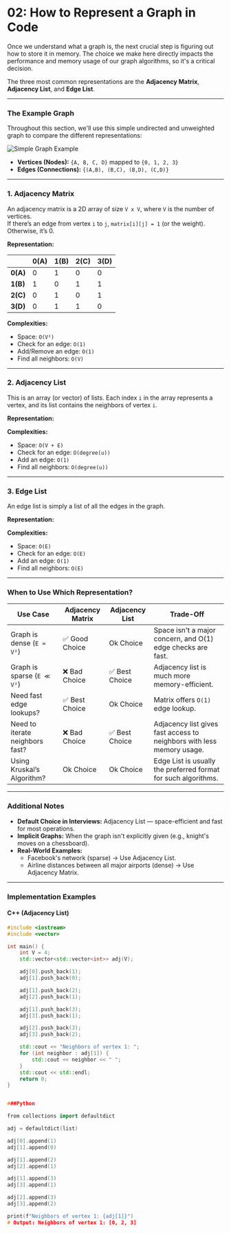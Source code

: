 # 02: How to Represent a Graph in Code

Once we understand what a graph is, the next crucial step is figuring out how to store it in memory. The choice we make here directly impacts the performance and memory usage of our graph algorithms, so it's a critical decision.

The three most common representations are the **Adjacency Matrix**, **Adjacency List**, and **Edge List**.

---

### The Example Graph

Throughout this section, we'll use this simple undirected and unweighted graph to compare the different representations:

![Simple Graph Example](../images/simple-graph.png)

- **Vertices (Nodes):** `{A, B, C, D}` mapped to `{0, 1, 2, 3}`
- **Edges (Connections):** `{(A,B), (B,C), (B,D), (C,D)}`

---

### 1. Adjacency Matrix

An adjacency matrix is a 2D array of size `V x V`, where `V` is the number of vertices.  
If there’s an edge from vertex `i` to `j`, `matrix[i][j] = 1` (or the weight). Otherwise, it’s 0.

**Representation:**

|           | 0(A) | 1(B) | 2(C) | 3(D) |
|-----------|------|------|------|------|
| **0(A)**  |  0   |  1   |  0   |  0   |
| **1(B)**  |  1   |  0   |  1   |  1   |
| **2(C)**  |  0   |  1   |  0   |  1   |
| **3(D)**  |  0   |  1   |  1   |  0   |

**Complexities:**
- Space: `O(V²)`
- Check for an edge: `O(1)`
- Add/Remove an edge: `O(1)`
- Find all neighbors: `O(V)`

---

### 2. Adjacency List

This is an array (or vector) of lists. Each index `i` in the array represents a vertex, and its list contains the neighbors of vertex `i`.

**Representation:**


**Complexities:**
- Space: `O(V + E)`
- Check for an edge: `O(degree(u))`
- Add an edge: `O(1)`
- Find all neighbors: `O(degree(u))`

---

### 3. Edge List

An edge list is simply a list of all the edges in the graph.

**Representation:**


**Complexities:**
- Space: `O(E)`
- Check for an edge: `O(E)`
- Add an edge: `O(1)`
- Find all neighbors: `O(E)`

---

### When to Use Which Representation?

| Use Case                          | Adjacency Matrix | Adjacency List  | Trade-Off                                                                 |
|----------------------------------|------------------|------------------|--------------------------------------------------------------------------|
| Graph is dense (`E ≈ V²`)         | ✅ Good Choice   | Ok Choice         | Space isn't a major concern, and O(1) edge checks are fast.               |
| Graph is sparse (`E ≪ V²`)        | ❌ Bad Choice    | ✅ Best Choice     | Adjacency list is much more memory-efficient.                             |
| Need fast edge lookups?          | ✅ Best Choice   | Ok Choice         | Matrix offers `O(1)` edge lookup.                                         |
| Need to iterate neighbors fast?  | ❌ Bad Choice    | ✅ Best Choice     | Adjacency list gives fast access to neighbors with less memory usage.     |
| Using Kruskal’s Algorithm?        | Ok Choice         | Ok Choice         | Edge List is usually the preferred format for such algorithms.            |

---

### Additional Notes

- **Default Choice in Interviews:** Adjacency List — space-efficient and fast for most operations.
- **Implicit Graphs:** When the graph isn't explicitly given (e.g., knight's moves on a chessboard).
- **Real-World Examples:**
  - Facebook's network (sparse) → Use Adjacency List.
  - Airline distances between all major airports (dense) → Use Adjacency Matrix.

---

### Implementation Examples

#### C++ (Adjacency List)

```cpp
#include <iostream>
#include <vector>

int main() {
    int V = 4;
    std::vector<std::vector<int>> adj(V);

    adj[0].push_back(1);
    adj[1].push_back(0);

    adj[1].push_back(2);
    adj[2].push_back(1);

    adj[1].push_back(3);
    adj[3].push_back(1);

    adj[2].push_back(3);
    adj[3].push_back(2);

    std::cout << "Neighbors of vertex 1: ";
    for (int neighbor : adj[1]) {
        std::cout << neighbor << " ";
    }
    std::cout << std::endl;
    return 0;
}


###Python

from collections import defaultdict

adj = defaultdict(list)

adj[0].append(1)
adj[1].append(0)

adj[1].append(2)
adj[2].append(1)

adj[1].append(3)
adj[3].append(1)

adj[2].append(3)
adj[3].append(2)

print(f"Neighbors of vertex 1: {adj[1]}")
# Output: Neighbors of vertex 1: [0, 2, 3]
